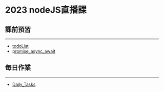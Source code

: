 # 2023 nodeJS直播課
## 課前預習
---
* [todoList](todoList)
* [promise_async_await](promise_async_await)
## 每日作業
---
* [Daily_Tasks](Daily_Tasks)